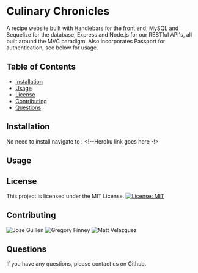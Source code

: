 # Culinary Chronicles

A recipe website built with Handlebars for the front end, MySQL and Sequelize for the database, Express and Node.js for our RESTful API's, all built around the MVC paradigm. Also incorporates Passport for authentication, see below for usage. 

## Table of Contents

- [Installation](#installation)
- [Usage](#usage)
- [License](#license)
- [Contributing](#contributing)
- [Questions](#questions)


## Installation

No need to install navigate to : <!--Heroku link goes here -!>

## Usage

<!-- gif goes here -->

## License

This project is licensed under the MIT License. 
[![License: MIT](https://img.shields.io/badge/License-MIT-yellow.svg)](https://opensource.org/licenses/MIT)

## Contributing

![Jose Guillen](https://github.com/Exo-MDR-CD2000)
![Gregory Finney](https://github.com/GregFJr)
![Matt Velazquez](https://github.com/mattscodingcorner)


## Questions

If you have any questions, please contact us on Github. 
    
    